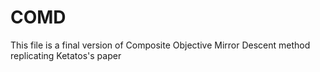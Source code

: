 # COMD
This file is a final version of Composite Objective Mirror Descent  method replicating Ketatos's paper

